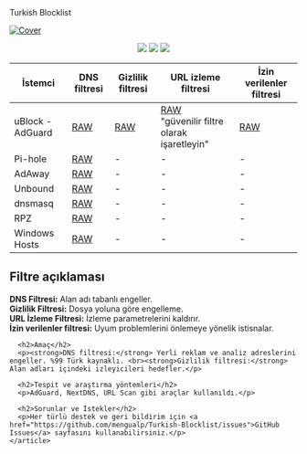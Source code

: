 <!DOCTYPE html>
<html lang="en">
<head>
  <meta charset="UTF-8">
  <meta name="viewport" content="width=device-width, initial-scale=1.0">
  Turkish Blocklist
  <link rel="stylesheet" href="https://github.githubassets.com/assets/github-dcaf0f44dbb1.css">
</head>
<body>
  <div class="readme">
    <article>
      <p>
        <a href="https://avatars.githubusercontent.com/u/16763696?v=4" target="_blank">
          <img src="https://avatars.githubusercontent.com/u/16763696?v=4" alt="Cover" style="max-width:100%;">
        </a>
      </p>
      <div align="center">
        <img src="https://img.shields.io/badge/Updated-Nov 11, 2022-green.svg?style=for-the-badge">
        <img src="https://img.shields.io/badge/Status-Stable-blue.svg?style=for-the-badge">
        <img src="https://img.shields.io/badge/License-MPL 2.0-orange.svg?style=for-the-badge">
      </div>
      <table>
        <thead>
          <tr>
            <th>İstemci</th>
            <th>DNS filtresi</th>
            <th>Gizlilik filtresi</th>
            <th>URL izleme filtresi</th>
            <th>İzin verilenler filtresi</th>
          </tr>
        </thead>
        <tbody>
          <tr>
            <td>uBlock - AdGuard</td>
            <td><a href="https://raw.githubusercontent.com/mengualp/Turkish-Blocklist/master/Blocklist/adblock.txt">RAW</a></td>
            <td><a href="https://raw.githubusercontent.com/mengualp/Turkish-Blocklist/master/Blocklist/adb-privacy.txt">RAW</a></td>
            <td><a href="https://raw.githubusercontent.com/mengualp/Turkish-Blocklist/master/Blocklist/adb-urltracking.txt">RAW</a><br>"güvenilir filtre olarak işaretleyin"</td>
            <td><a href="https://raw.githubusercontent.com/mengualp/Turkish-Blocklist/master/Whitelist/adb-whitelist.txt">RAW</a></td>
          </tr>
          <tr><td>Pi-hole</td><td><a href="https://raw.githubusercontent.com/mengualp/Turkish-Blocklist/master/Blocklist/domains.txt">RAW</a></td><td>-</td><td>-</td><td>-</td></tr>
          <tr><td>AdAway</td><td><a href="https://raw.githubusercontent.com/mengualp/Turkish-Blocklist/master/Blocklist/hosts.txt">RAW</a></td><td>-</td><td>-</td><td>-</td></tr>
          <tr><td>Unbound</td><td><a href="https://raw.githubusercontent.com/mengualp/Turkish-Blocklist/master/Blocklist/unbound.conf">RAW</a></td><td>-</td><td>-</td><td>-</td></tr>
          <tr><td>dnsmasq</td><td><a href="https://raw.githubusercontent.com/mengualp/Turkish-Blocklist/master/Blocklist/dnsmasq.conf">RAW</a></td><td>-</td><td>-</td><td>-</td></tr>
          <tr><td>RPZ</td><td><a href="https://raw.githubusercontent.com/mengualp/Turkish-Blocklist/master/Blocklist/rpz.txt">RAW</a></td><td>-</td><td>-</td><td>-</td></tr>
          <tr><td>Windows Hosts</td><td><a href="https://raw.githubusercontent.com/mengualp/Turkish-Blocklist/master/Blocklist/hosts.win">RAW</a></td><td>-</td><td>-</td><td>-</td></tr>
        </tbody>
      </table>
      <h2>Filtre açıklaması</h2>
      <p><strong>DNS Filtresi:</strong> Alan adı tabanlı engeller. <br><strong>Gizlilik Filtresi:</strong> Dosya yoluna göre engelleme. <br><strong>URL İzleme Filtresi:</strong> İzleme parametrelerini kaldırır. <br><strong>İzin verilenler filtresi:</strong> Uyum problemlerini önlemeye yönelik istisnalar.</p>

      <h2>Amaç</h2>
      <p><strong>DNS filtresi:</strong> Yerli reklam ve analiz adreslerini engeller. %99 Türk kaynaklı. <br><strong>Gizlilik filtresi:</strong> Alan adları içindeki izleyicileri hedefler.</p>

      <h2>Tespit ve araştırma yöntemleri</h2>
      <p>AdGuard, NextDNS, URL Scan gibi araçlar kullanıldı.</p>

      <h2>Sorunlar ve İstekler</h2>
      <p>Her türlü destek ve geri bildirim için <a href="https://github.com/mengualp/Turkish-Blocklist/issues">GitHub Issues</a> sayfasını kullanabilirsiniz.</p>
    </article>
  </div>
</body>
</html>
